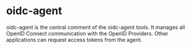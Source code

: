# oidc-agent

oidc-agent is the central comment of the oidc-agent tools. It manages all OpenID
Connect communication with the OpenID Providers.
Other applications can request access tokens from the agent.

